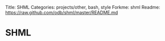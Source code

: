 Title: SHML
Categories: projects/other, bash, style
Forkme: shml
Readme: https://raw.github.com/odb/shml/master/README.md


# SHML
